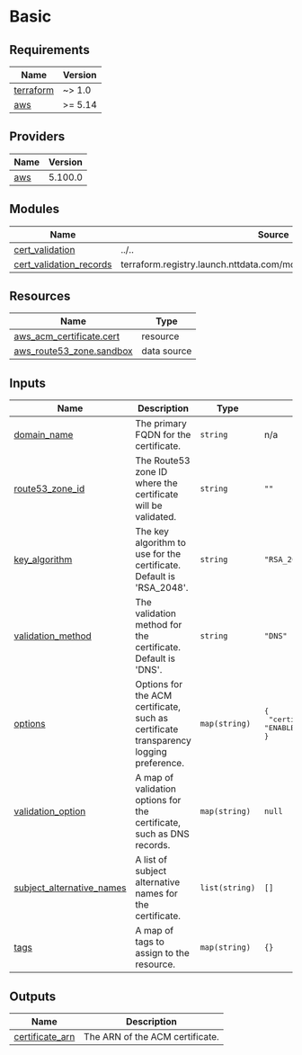 # Basic

<!-- BEGIN_TF_DOCS -->
## Requirements

| Name | Version |
|------|---------|
| <a name="requirement_terraform"></a> [terraform](#requirement\_terraform) | ~> 1.0 |
| <a name="requirement_aws"></a> [aws](#requirement\_aws) | >= 5.14 |

## Providers

| Name | Version |
|------|---------|
| <a name="provider_aws"></a> [aws](#provider\_aws) | 5.100.0 |

## Modules

| Name | Source | Version |
|------|--------|---------|
| <a name="module_cert_validation"></a> [cert\_validation](#module\_cert\_validation) | ../.. | n/a |
| <a name="module_cert_validation_records"></a> [cert\_validation\_records](#module\_cert\_validation\_records) | terraform.registry.launch.nttdata.com/module_primitive/dns_record/aws | ~> 1.0 |

## Resources

| Name | Type |
|------|------|
| [aws_acm_certificate.cert](https://registry.terraform.io/providers/hashicorp/aws/latest/docs/resources/acm_certificate) | resource |
| [aws_route53_zone.sandbox](https://registry.terraform.io/providers/hashicorp/aws/latest/docs/data-sources/route53_zone) | data source |

## Inputs

| Name | Description | Type | Default | Required |
|------|-------------|------|---------|:--------:|
| <a name="input_domain_name"></a> [domain\_name](#input\_domain\_name) | The primary FQDN for the certificate. | `string` | n/a | yes |
| <a name="input_route53_zone_id"></a> [route53\_zone\_id](#input\_route53\_zone\_id) | The Route53 zone ID where the certificate will be validated. | `string` | `""` | no |
| <a name="input_key_algorithm"></a> [key\_algorithm](#input\_key\_algorithm) | The key algorithm to use for the certificate. Default is 'RSA\_2048'. | `string` | `"RSA_2048"` | no |
| <a name="input_validation_method"></a> [validation\_method](#input\_validation\_method) | The validation method for the certificate. Default is 'DNS'. | `string` | `"DNS"` | no |
| <a name="input_options"></a> [options](#input\_options) | Options for the ACM certificate, such as certificate transparency logging preference. | `map(string)` | <pre>{<br/>  "certificate_transparency_logging_preference": "ENABLED"<br/>}</pre> | no |
| <a name="input_validation_option"></a> [validation\_option](#input\_validation\_option) | A map of validation options for the certificate, such as DNS records. | `map(string)` | `null` | no |
| <a name="input_subject_alternative_names"></a> [subject\_alternative\_names](#input\_subject\_alternative\_names) | A list of subject alternative names for the certificate. | `list(string)` | `[]` | no |
| <a name="input_tags"></a> [tags](#input\_tags) | A map of tags to assign to the resource. | `map(string)` | `{}` | no |

## Outputs

| Name | Description |
|------|-------------|
| <a name="output_certificate_arn"></a> [certificate\_arn](#output\_certificate\_arn) | The ARN of the ACM certificate. |
<!-- END_TF_DOCS -->
